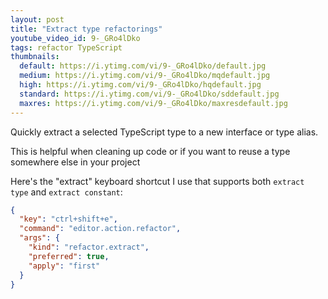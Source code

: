 ```yaml
---
layout: post
title: "Extract type refactorings"
youtube_video_id: 9-_GRo4lDko
tags: refactor TypeScript 
thumbnails:
  default: https://i.ytimg.com/vi/9-_GRo4lDko/default.jpg
  medium: https://i.ytimg.com/vi/9-_GRo4lDko/mqdefault.jpg
  high: https://i.ytimg.com/vi/9-_GRo4lDko/hqdefault.jpg
  standard: https://i.ytimg.com/vi/9-_GRo4lDko/sddefault.jpg
  maxres: https://i.ytimg.com/vi/9-_GRo4lDko/maxresdefault.jpg
---
```


Quickly extract a selected TypeScript type to a new interface or type alias.

This is helpful when cleaning up code or if you want to reuse a type somewhere else in your project

Here's the "extract" keyboard shortcut I use that supports both `extract type` and `extract constant`:

```json
{
  "key": "ctrl+shift+e",
  "command": "editor.action.refactor",
  "args": {
    "kind": "refactor.extract",
    "preferred": true,
    "apply": "first"
  }
}
```